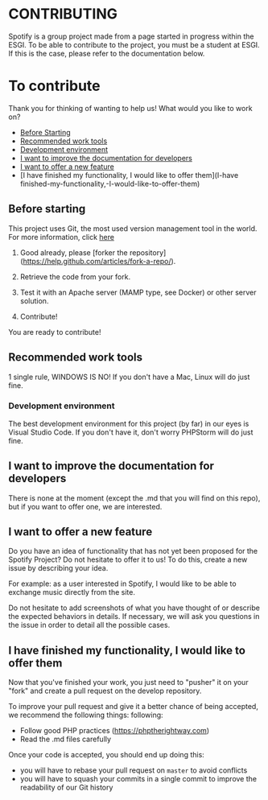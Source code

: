 <h1>CONTRIBUTING</h1>

Spotify is a group project made from a page started in progress within the ESGI.
To be able to contribute to the project, you must be a student at ESGI. If this is the case, please refer to the documentation below.

# To contribute
Thank you for thinking of wanting to help us! What would you like to work on?

- [Before Starting](#Before-Starting)
- [Recommended work tools](#Recommended-work-tools)
- [Development environment](#Development-environment)
- [I want to improve the documentation for developers](#I-want-to-improve-the-documentation-for-developers)
- [I want to offer a new feature](#I-want-to-offer-a-new-feature)
- [I have finished my functionality, I would like to offer them](I-have finished-my-functionality,-I-would-like-to-offer-them)

## Before starting

This project uses Git, the most used version management tool in the world.
For more information, click <a href="https://openclassrooms.com/fr/courses/2342361-gerez-votre-code-avec-git-et-github"> here </a>

1. Good already, please [forker the repository] (https://help.github.com/articles/fork-a-repo/).

2. Retrieve the code from your fork.

3. Test it with an Apache server (MAMP type, see Docker) or other server solution.

4. Contribute!

You are ready to contribute!


## Recommended work tools

1 single rule, WINDOWS IS NO! If you don't have a Mac, Linux will do just fine.

### Development environment

The best development environment for this project (by far) in our eyes is Visual Studio Code.
If you don't have it, don't worry PHPStorm will do just fine.


## I want to improve the documentation for developers

There is none at the moment (except the .md that you will find on this repo), but if you want to offer one, we are interested.


## I want to offer a new feature

Do you have an idea of functionality that has not yet been proposed for the Spotify Project? Do not hesitate to offer it to us!
To do this, create a new issue by describing your idea.


For example: as a user interested in Spotify, I would like to be able to exchange music directly from the site.

Do not hesitate to add screenshots of what you have thought of or describe the expected behaviors
in details. If necessary, we will ask you questions in the issue in order to detail all the possible cases.

## I have finished my functionality, I would like to offer them

Now that you've finished your work, you just need to "pusher" it on your "fork" and create a
pull request on the develop repository.

To improve your pull request and give it a better chance of being accepted, we recommend the following things:
following:

- Follow good PHP practices (https://phptherightway.com)
- Read the .md files carefully

Once your code is accepted, you should end up doing this:

- you will have to rebase your pull request on `master` to avoid conflicts
- you will have to squash your commits in a single commit to improve the readability of our Git history
